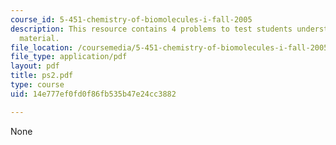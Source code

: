 ```yaml
---
course_id: 5-451-chemistry-of-biomolecules-i-fall-2005
description: This resource contains 4 problems to test students understanding of course
  material.
file_location: /coursemedia/5-451-chemistry-of-biomolecules-i-fall-2005/14e777ef0fd0f86fb535b47e24cc3882_ps2.pdf
file_type: application/pdf
layout: pdf
title: ps2.pdf
type: course
uid: 14e777ef0fd0f86fb535b47e24cc3882

---
```

None